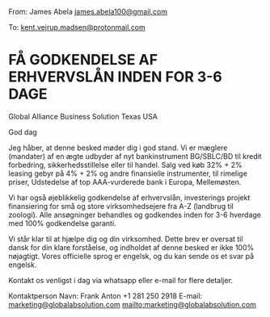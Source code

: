 From: James Abela <james.abela100@gmail.com>

To: kent.vejrup.madsen@protonmail.com

# FÅ GODKENDELSE AF ERHVERVSLÅN INDEN FOR 3-6 DAGE

Global Alliance Business Solution
Texas USA

God dag

Jeg håber, at denne besked møder dig i god stand. Vi er mæglere (mandater) af en ægte udbyder af nyt bankinstrument BG/SBLC/BD til kredit forbedring, sikkerhedsstillelse eller til handel. Salg ved køb 32% + 2% leasing gebyr på 4% + 2% og andre finansielle instrumenter, til rimelige priser, Udstedelse af top AAA-vurderede bank i Europa, Mellemøsten.

Vi har også øjeblikkelig godkendelse af erhvervslån, investerings projekt finansiering for små og store virksomhedsejere fra A-Z (landbrug til zoologi). Alle ansøgninger behandles og godkendes inden for 3-6 hverdage med 100% godkendelse garanti.

Vi står klar til at hjælpe dig og din virksomhed. Dette brev er oversat til dansk for din klare forståelse, og indholdet af denne besked er ikke 100% nøjagtigt. Vores officielle sprog er engelsk, og du kan sende os et svar på engelsk.

Kontakt os venligst i dag via whatsapp eller e-mail for flere detaljer.

Kontaktperson Navn: Frank Anton
              +1 281 250 2918
E-mail: marketing@globalabsolution.com <mailto:marketing@globalabsolution.com> 
